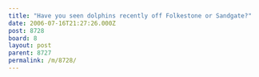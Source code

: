 ```yaml
---
title: "Have you seen dolphins recently off Folkestone or Sandgate?"
date: 2006-07-16T21:27:26.000Z
post: 8728
board: 8
layout: post
parent: 8727
permalink: /m/8728/
---
```


